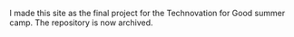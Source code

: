 I made this site as the final project for the Technovation for Good summer camp. The repository is now archived.
